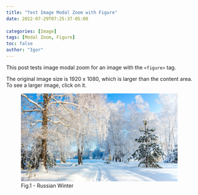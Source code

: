 ```yaml
---
title: "Test Image Modal Zoom with Figure"
date: 2022-07-29T07:25:37-05:00

categories: [Image]
tags: [Modal Zoom, Figure]
toc: false
author: "Igor"
---
```


This post tests image modal zoom for an image with the `<figure>` tag. 

<!--more-->

The original image size is 1920 x 1080, which is larger than the content area. 
To see a larger image, click on it.

<figure>
    <img src="/img/content/article/test-image-modal-zoom/russian-winter.jpg" alt="Russian Winter">
    <figcaption>Fig.1 - Russian Winter</figcaption>
</figure>

